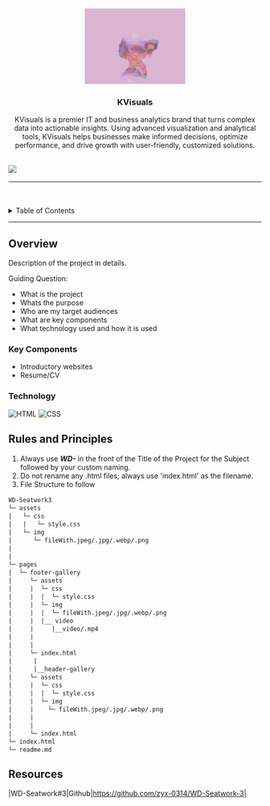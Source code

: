 
<a name="readme-top">

<br/>

<br />
<div align="center">
  <a href="./assets/img/KVisuals.png">
    <img src="./assets/img/KVisuals.png" alt="KVisuals-logo" width="200" height="150">
  </a>
  <h3 align="center">KVisuals</h3>
</div>
<div align="center"> KVisuals is a premier IT and business analytics brand that turns complex data into actionable insights. Using advanced visualization and analytical tools, KVisuals helps businesses make informed decisions, optimize performance, and drive growth with user-friendly, customized solutions. </div>

<br />

![](https://visit-counter.vercel.app/counter.png?page=https://github.com/farahKenawy/WD-Seatwork2)

---

<br />
<br />

<details>
  <summary>Table of Contents</summary>
  <ol>
    <li>
      <a href="#overview">Overview</a>
      <ol>
        <li>
          <a href="#key-components">Key Components</a>
        </li>
        <li>
          <a href="#technology">Technology</a>
        </li>
      </ol>
    </li>
    <li>
      <a href="#rules-and-principles">Rules and Principles</a>
    </li>
    <li>
      <a href="#resources">Resources</a>
    </li>
  </ol>
</details>

---

## Overview
Description of the project in details.

Guiding Question:
- What is the project
- Whats the purpose
- Who are my target audiences
- What are key components
- What technology used and how it is used

### Key Components
<!-- The following are just sample -->
- Introductory websites
- Resume/CV

### Technology
![HTML](https://img.shields.io/badge/HTML-E34F26?style=for-the-badge&logo=html5&logoColor=white)
![CSS](https://img.shields.io/badge/CSS-1572B6?style=for-the-badge&logo=css3&logoColor=white)

## Rules and Principles
1. Always use ***WD-*** in the front of the Title of the Project for the Subject followed by your custom naming.
2. Do not rename any .html files; always use 'index.html' as the filename.
3. File Structure to follow

```
WD-Seatwork3
└─ assets
|   └─ css
|   |   └─ style.css
|   └─ img
|      └─ fileWith.jpeg/.jpg/.webp/.png
|   
|      
└─ pages
|  └─ footer-gallery
|     └─ assets
|     |  └─ css
|     |  |  └─ style.css
|     |  └─ img
|     |  |  └─ fileWith.jpeg/.jpg/.webp/.png
|     |  |__ video
|     |     |__video/.mp4
|     |  
|     |     
|     └─ index.html
|      |
|      |__header-gallery
|     └─ assets
|     |  └─ css
|     |  |  └─ style.css
|     |  └─ img
|     |    └─ fileWith.jpeg/.jpg/.webp/.png
|     | 
|     |
|     └─ index.html
└─ index.html
└─ readme.md
```

## Resources
|WD-Seatwork#3|Github|https://github.com/zyx-0314/WD-Seatwork-3|